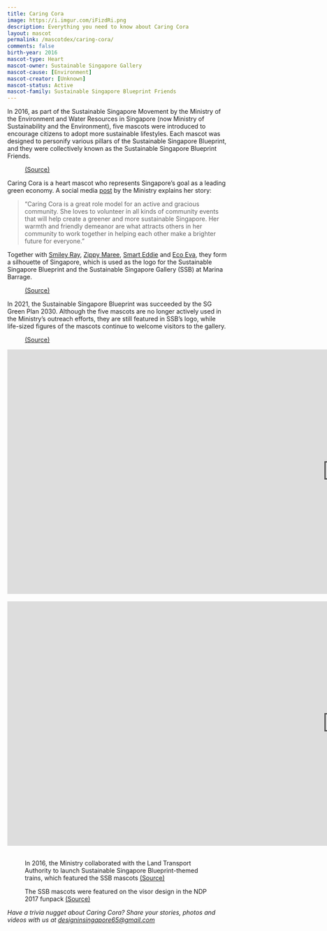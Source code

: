 ```yaml
---
title: Caring Cora
image: https://i.imgur.com/iFizdRi.png
description: Everything you need to know about Caring Cora
layout: mascot
permalink: /mascotdex/caring-cora/
comments: false
birth-year: 2016
mascot-type: Heart
mascot-owner: Sustainable Singapore Gallery
mascot-cause: [Environment]
mascot-creator: [Unknown]
mascot-status: Active
mascot-family: Sustainable Singapore Blueprint Friends
---
```


In 2016, as part of the Sustainable Singapore Movement by the Ministry of the Environment and Water Resources in Singapore (now Ministry of Sustainability and the Environment), five mascots were introduced to encourage citizens to adopt more sustainable lifestyles. Each mascot was designed to personify various pillars of the Sustainable Singapore Blueprint, and they were collectively known as the Sustainable Singapore Blueprint Friends.

<figure>
<img src="https://i.imgur.com/WxNt9Na.png" alt="">
<figcaption><a href="https://www.facebook.com/photo/?fbid=1289884707729415&set=a.234440306607199" target="_blank">(Source)</a></figcaption>
</figure>

Caring Cora is a heart mascot who represents Singapore’s goal as a leading green economy. A social media <a href="https://www.facebook.com/MSEsingapore/videos/1349955621722323/" target="_blank">post</a> by the Ministry explains her story: 

<blockquote>“Caring Cora is a great role model for an active and gracious community. She loves to volunteer in all kinds of community events that will help create a greener and more sustainable Singapore. Her warmth and friendly demeanor are what attracts others in her community to work together in helping each other make a brighter future for everyone.”</blockquote>

Together with <a href="https://www.designinsingapore.com/mascotdex/smiley-ray/" target="_blank">Smiley Ray</a>, <a href="https://www.designinsingapore.com/mascotdex/zippy-maree/" target="_blank">Zippy Maree</a>, <a href="https://www.designinsingapore.com/mascotdex/smart-eddie/" target="_blank">Smart Eddie</a> and <a href="https://www.designinsingapore.com/mascotdex/eco-eva/" target="_blank">Eco Eva</a>, they form a silhouette of Singapore, which is used as the logo for the Sustainable Singapore Blueprint and the Sustainable Singapore Gallery (SSB) at Marina Barrage.

<figure>
<img src="https://i.imgur.com/t4OaCMf.png" alt="">
<figcaption><a href="https://www.facebook.com/ssgallery.sg/" target="_blank">(Source)</a></figcaption>
</figure>

In 2021, the Sustainable Singapore Blueprint was succeeded by the SG Green Plan 2030. Although the five mascots are no longer actively used in the Ministry’s outreach efforts, they are still featured in SSB’s logo, while life-sized figures of the mascots continue to welcome visitors to the gallery.

<figure>
<img src="https://i.imgur.com/BZ1Uode.jpg" alt="">
<figcaption><a href="https://lh3.googleusercontent.com/p/AF1QipPjkiierwHxDyNEjRWPmKBYXTy_QKugNM14NaUT=s680-w680-h510" target="_blank">(Source)</a></figcaption>
</figure>

<div class="video-responsive">
<iframe width="1524" height="560" src="https://www.youtube.com/embed/9h5AkNNgVUM?list=PLufsUwaI-DoGXFAY9rHe1BSi4SOcsW3rV" title="Caring Cora: An Active and Gracious Community" frameborder="0" allow="accelerometer; autoplay; clipboard-write; encrypted-media; gyroscope; picture-in-picture; web-share" referrerpolicy="strict-origin-when-cross-origin" allowfullscreen></iframe></div>
<br>

<div class="video-responsive"><iframe width="1524" height="560" src="https://www.youtube.com/embed/qTIh3VK7wyY?list=PLufsUwaI-DoGXFAY9rHe1BSi4SOcsW3rV" title="Cora Wants You to Care" frameborder="0" allow="accelerometer; autoplay; clipboard-write; encrypted-media; gyroscope; picture-in-picture; web-share" referrerpolicy="strict-origin-when-cross-origin" allowfullscreen></iframe>
</div>
<br>

<figure>
<img src="https://i.imgur.com/v3xEJdb.jpg" alt="">
<figcaption>In 2016, the Ministry collaborated with the Land Transport Authority to launch Sustainable Singapore Blueprint-themed trains, which featured the SSB mascots <a href="https://www.facebook.com/photo/?fbid=1252355244834709&set=zippy-maree-represents-one-of-the-ssb-2015-focus-areas-a-carlite-singapore-did-y" target="_blank">(Source)</a></figcaption>
</figure>

<figure>
<img src="https://i.imgur.com/U29FqTb.png" alt="">
<figcaption>The SSB mascots were featured on the visor design in the NDP 2017 funpack <a href="https://www.facebook.com/watch/?v=10154811932837934" target="_blank">(Source)</a></figcaption>
</figure>

<i>Have a trivia nugget about Caring Cora? Share your stories, photos and videos with us at designinsingapore65@gmail.com</i>



